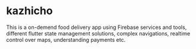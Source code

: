 # kazhicho
This is a on-demend food delivery app using Firebase services and tools, different flutter state management solutions, complex navigations, realtime control over maps, understanding payments etc.
